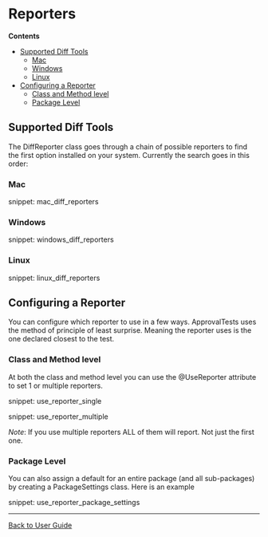 <a id="top"></a>

# Reporters



<!-- START doctoc generated TOC please keep comment here to allow auto update -->
<!-- DON'T EDIT THIS SECTION, INSTEAD RE-RUN doctoc TO UPDATE -->
**Contents**

- [Supported Diff Tools](#supported-diff-tools)
  - [Mac](#mac)
  - [Windows](#windows)
  - [Linux](#linux)
- [Configuring a Reporter](#configuring-a-reporter)
  - [Class and Method level](#class-and-method-level)
  - [Package Level](#package-level)

<!-- END doctoc generated TOC please keep comment here to allow auto update -->


## Supported Diff Tools

The DiffReporter class goes through a chain of possible reporters to find the first option installed on your system.
Currently the search goes in this order:

### Mac

snippet: mac_diff_reporters


### Windows

snippet: windows_diff_reporters

### Linux

snippet: linux_diff_reporters

## Configuring a Reporter

You can configure which reporter to use in a few ways. ApprovalTests uses the method of principle of least surprise. Meaning the reporter uses is the one declared closest to the test. 

### Class and Method level

At both the class and method level you can use the @UseReporter attribute to set 1 or multiple reporters.

snippet: use_reporter_single

snippet: use_reporter_multiple 

*Note*: If you use multiple reporters ALL of them will report. Not just the first one.

### Package Level

You can also assign a default for an entire package (and all sub-packages) by creating a PackageSettings class. Here is an example  


snippet: use_reporter_package_settings

---

[Back to User Guide](README.md#top)
